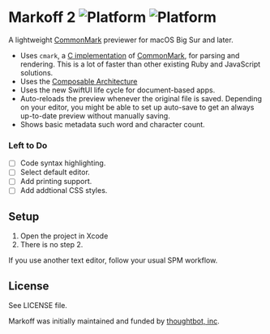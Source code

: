 # Markoff 2 ![Platform](https://img.shields.io/badge/platform-macOS%2011-lightgrey.svg) ![Platform](https://img.shields.io/badge/license-ISC-lightgrey.svg)

A lightweight [CommonMark] previewer for macOS Big Sur and later.


- Uses `cmark`, a [C implementation][cmark] of [CommonMark], for parsing and
rendering. This is a lot of faster than other existing Ruby and JavaScript
solutions.
- Uses the [Composable Architecture](https://github.com/pointfreeco/swift-composable-architecture)
- Uses the new SwiftUI life cycle for document-based apps.
- Auto-reloads the preview whenever the original file is saved. Depending on
your editor, you might be able to set up auto-save to get an always up-to-date
preview without manually saving.
- Shows basic metadata such word and character count.

### Left to Do

- [ ] Code syntax highlighting.
- [ ] Select default editor.
- [ ] Add printing support.
- [ ] Add addtional CSS styles.

## Setup

1. Open the project in Xcode
2. There is no step 2.

If you use another text editor, follow your usual SPM workflow.

## License

See LICENSE file.

Markoff was initially maintained and funded by [thoughtbot, inc](https://thoughtbot.com).

[cmark]: https://github.com/SwiftDocOrg/CommonMark
[CommonMark]: http://commonmark.org
[LICENSE]: https://raw.githubusercontent.com/kaishin/Markoff/master/LICENSE
